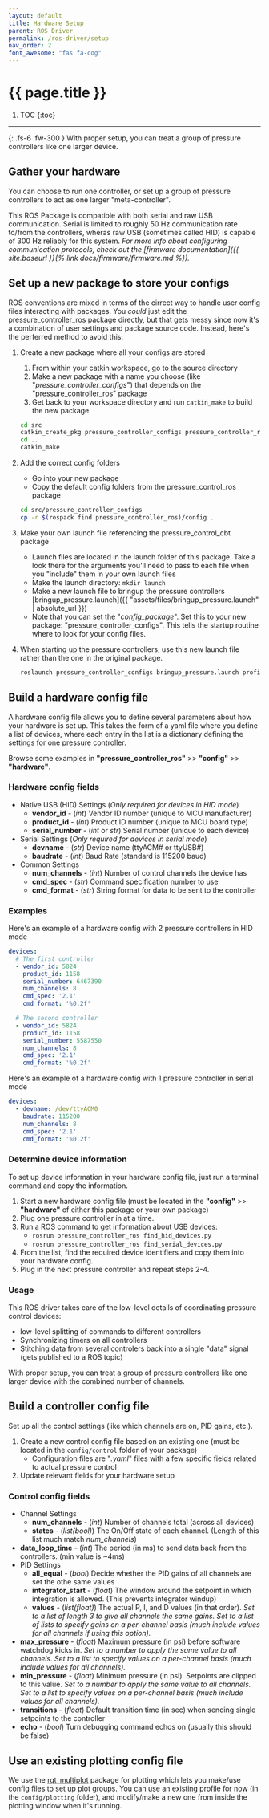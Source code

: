 ```yaml
---
layout: default
title: Hardware Setup
parent: ROS Driver
permalink: /ros-driver/setup
nav_order: 2
font_awesome: "fas fa-cog"
---
```



# <i class="{{ page.font_awesome }}"></i> {{ page.title }}


1. TOC
{:toc}

---

{: .fs-6 .fw-300 }
With proper setup, you can treat a group of pressure controllers like one larger device.


## Gather your hardware
You can choose to run one controller, or set up a group of pressure controllers to act as one larger "meta-controller".

This ROS Package is compatible with both serial and raw USB communication. Serial is limited to roughly 50 Hz communication rate to/from the controllers, wheras raw USB (sometimes called HID) is capable of 300 Hz reliably for this system. _For more info about configuring communication protocols, check out the [firmware documentation]({{ site.baseurl }}{% link docs/firmware/firmware.md %})._




## Set up a new package to store your configs
ROS conventions are mixed in terms of the cirrect way to handle user config files interacting with packages. You _could_ just edit the pressure_controller_ros package directly, but that gets messy since now it's a combination of user settings and package source code. Instead, here's the perferred method to avoid this:

1. Create a new package where all your configs are stored
	1. From within your catkin workspace, go to the source directory
	2. Make a new package with a name you choose (like "_pressure_controller_configs_") that depends on the "pressure_controller_ros" package
	3. Get back to your workspace directory and run `catkin_make` to build the new package

	```bash
	cd src
	catkin_create_pkg pressure_controller_configs pressure_controller_ros
	cd ..
	catkin_make
	```

2. Add the correct config folders
	- Go into your new package
	- Copy the default config folders from the pressure_control_ros package

	```bash
	cd src/pressure_controller_configs
	cp -r $(rospack find pressure_controller_ros)/config .
	```

3. Make your own launch file referencing the pressure_control_cbt package
	- Launch files are located in the launch folder of this package. Take a look there for the arguments you'll need to pass to each file when you "include" them in your own launch files
	- Make the launch directory: `mkdir launch`
	- Make a new launch file to bringup the pressure controllers [bringup_pressure.launch]({{ "assets/files/bringup_pressure.launch" | absolute_url }})
	- Note that you can set the "_config_package_". Set this to your new package: "pressure_controller_configs". This tells the startup routine where to look for your config files.
4. When starting up the pressure controllers, use this new launch file rather than the one in the original package.

	```bash
	roslaunch pressure_controller_configs bringup_pressure.launch profile:=[YOUR PROFILE] hw_profile:=[YOUR HARDWARE PROFILE]       
	```




## Build a hardware config file
A hardware config file allows you to define several parameters about how your hardware is set up. This takes the form of a yaml file where you define a list of devices, where each entry in the list is a dictionary defining the settings for one pressure controller.

Browse some examples in **"pressure_controller_ros"** >> **"config"** >> **"hardware"**.

### Hardware config fields
- Native USB (HID) Settings (_Only required for devices in HID mode_)
	- **vendor_id** - (_int_) Vendor ID number (unique to MCU manufacturer)
    - **product_id** - (_int_) Product ID number (unique to MCU board type)
    - **serial_number** -  (_int_ or _str_) Serial number (unique to each device)
- Serial Settings (_Only required for devices in serial mode_)
	- **devname** - (_str_) Device name (ttyACM# or ttyUSB#)
	- **baudrate** - (_int_) Baud Rate (standard is 115200 baud)
- Common Settings
    - **num_channels** - (_int_) Number of control channels the device has
    - **cmd_spec** - (_str_) Command specification number to use
    - **cmd_format** - (_str_) String format for data to be sent to the controller

### Examples
Here's an example of a hardware config with 2 pressure controllers in HID mode
```yaml
devices:
  # The first controller
  - vendor_id: 5824
    product_id: 1158
    serial_number: 6467390
    num_channels: 8
    cmd_spec: '2.1'
    cmd_format: '%0.2f'

  # The second controller
  - vendor_id: 5824
    product_id: 1158
    serial_number: 5587550
    num_channels: 8
    cmd_spec: '2.1'
    cmd_format: '%0.2f'
```

Here's an example of a hardware config with 1 pressure controller in serial mode
```yaml
devices:
  - devname: /dev/ttyACM0
    baudrate: 115200
    num_channels: 8
    cmd_spec: '2.1'
    cmd_format: '%0.2f'
```

### Determine device information
To set up device information in your hardware config file, just run a terminal command and copy the information.

1. Start a new hardware config file (must be located in the **"config"** >> **"hardware"** of either this package or your own package)
2. Plug one pressure controller in at a time.
3. Run a ROS command to get information about USB devices:
	-  `rosrun pressure_controller_ros find_hid_devices.py`
	-  `rosrun pressure_controller_ros find_serial_devices.py`
4. From the list, find the required device identifiers and copy them into your hardware config.
5. Plug in the next pressure controller and repeat steps 2-4.


### Usage
This ROS driver takes care of the low-level details of coordinating pressure control devices:
- low-level splitting of commands to different controllers
- Synchronizing timers on all controllers
- Stitching data from several controlers back into a single "data" signal (gets published to a ROS topic)

With proper setup, you can treat a group of pressure controllers like one larger device with the combined number of channels.


## Build a controller config file
Set up all the control settings (like which channels are on, PID gains, etc.).

1. Create a new control config file based on an existing one (must be located in the `config/control` folder of your package)
    - Configuration files are "*.yaml*" files with a few specific fields related to actual pressure control
2. Update relevant fields for your hardware setup

### Control config fields
- Channel Settings
	- **num_channels** - (_int_) Number of channels total (across all devices)
	- **states** - (_list(bool)_) The On/Off state of each channel. (Length of this list much match _num_channels_)
- **data_loop_time** -  (_int_) The period (in ms) to send data back from the controllers. (min value is ~4ms)
- PID Settings
	- **all_equal** - (_bool_) Decide whether the PID gains of all channels are set the othe same values
	- **integrator_start** - (_float_) The window around the setpoint in which integration is allowed. (This prevents integrator windup)
	- **values** - (_list(float)_) The actual P, I, and D values (in that order). _Set to a list of length 3 to give all channels the same gains. Set to a list of lists to specify gains on a per-channel basis (much include values for all channels if using this option)._
- **max_pressure** - (_float_) Maximum pressure (in psi) before software watchdog kicks in. _Set to a number to apply the same value to all channels. Set to a list to specify values on a per-channel basis (much include values for all channels)._
- **min_pressure** - (_float_) Minimum pressure (in psi). Setpoints are clipped to this value. _Set to a number to apply the same value to all channels. Set to a list to specify values on a per-channel basis (much include values for all channels)._
- **transitions** - (_float_) Default transition time (in sec) when sending single setpoints to the controller
- **echo** - (_bool_) Turn debugging command echos on (usually this should be false)


## Use an existing plotting config file
We use the [rqt_multiplot](http://wiki.ros.org/rqt_multiplot) package for plotting which lets you make/use config files to set up plot groups. You can use an existing profile for now (in the `config/plotting` folder), and modify/make a new one from inside the plotting window when it's running.